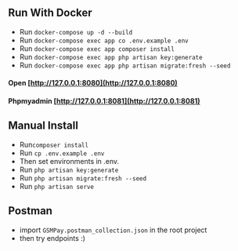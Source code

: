 ## Run With Docker
- Run ``docker-compose up -d --build ``
- Run ``docker-compose exec app co .env.example .env``
- Run ``docker-compose exec app composer install``
- Run ``docker-compose exec app php artisan key:generate``
- Run ``docker-compose exec app php artisan migrate:fresh --seed``

#### Open [http://127.0.0.1:8080](http://127.0.0.1:8080)
#### Phpmyadmin [http://127.0.0.1:8081](http://127.0.0.1:8081)

## Manual Install
- Run``composer install``
- Run ``cp .env.example .env``
- Then set environments in .env.
- Run ``php artisan key:generate``
- Run ``php artisan migrate:fresh --seed``
- Run ``php artisan serve``

## Postman
- import ``GSMPay.postman_collection.json`` in the root project
- then try endpoints :)
